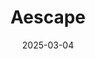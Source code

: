 ---  
layout: startup_page  
title: "Aescape"  
id: "aescape.com"  
permalink: "/aescapeaescape.com03042025/"  
website: "https://www.aescape.com"  
funding_round: "Strategic Investment"  
funding_amount: "$83M"  
investors: "Valor Equity Partners, Alumni Ventures, Kevin Love"  
about: "Aescape is a robotics company that uses AI to deliver automated massage experiences for personalized wellness and recovery. The company's core product is the world's first fully automated, customizable massage experience. Founded in 2017, Aescape offers a unique solution within the wellness and recovery market."  
markets: "Wellness, Robotics, AI"  
hq: "New York, New York, United States"  
founded_year: "2017"  
linkedin: "https://www.linkedin.com/company/aescape"  
twitter: ""  
instagram: ""  
facebook: ""  
crunchbase: "https://www.crunchbase.com/organization/aescape"  
pitchbook: ""  

date_display: "04-Mar-2025"  
date: "2025-03-04"

# SEO Optimization  
meta_title: "Aescape - Strategic Investment Funding ($83M)"  
meta_description: "Aescape, Aescape is a robotics company that uses AI to deliver automated massage experiences for personalized wellness and recovery. The company's core product..."  
meta_keywords: "Aescape, Wellness, Robotics, AI, Strategic Investment funding"  
canonical_url: "https://startup.projectstartups.com/aescapeaescape.com03042025/"  
---